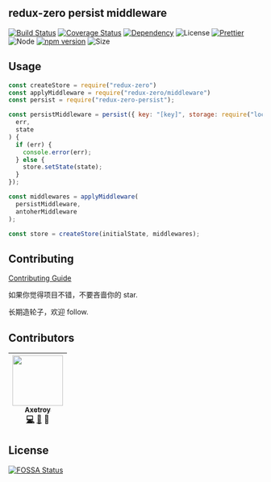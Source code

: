 ## redux-zero persist middleware

[![Build Status](https://travis-ci.org/axetroy/redux-zero-persist.svg?branch=master)](https://travis-ci.org/axetroy/redux-zero-persist)
[![Coverage Status](https://coveralls.io/repos/github/axetroy/redux-zero-persist/badge.svg?branch=master)](https://coveralls.io/github/axetroy/redux-zero-persist?branch=master)
[![Dependency](https://david-dm.org/axetroy/redux-zero-persist.svg)](https://david-dm.org/axetroy/redux-zero-persist)
![License](https://img.shields.io/badge/license-Apache-green.svg)
[![Prettier](https://img.shields.io/badge/Code%20Style-Prettier-green.svg)](https://github.com/prettier/prettier)
![Node](https://img.shields.io/badge/node-%3E=6.0-blue.svg?style=flat-square)
[![npm version](https://badge.fury.io/js/redux-zero-persist.svg)](https://badge.fury.io/js/redux-zero-persist)
![Size](https://github-size-badge.herokuapp.com/axetroy/redux-zero-persist.svg)

## Usage

```javascript
const createStore = require("redux-zero")
const applyMiddleware = require("redux-zero/middleware")
const persist = require("redux-zero-persist");

const persistMiddleware = persist({ key: "[key]", storage: require("localforage") }, function(
  err,
  state
) {
  if (err) {
    console.error(err);
  } else {
    store.setState(state);
  }
});

const middlewares = applyMiddleware(
  persistMiddleware,
  antoherMiddleware
);

const store = createStore(initialState, middlewares);
```

## Contributing

[Contributing Guide](https://github.com/axetroy/redux-zero-persist/blob/master/CONTRIBUTING.md)

如果你觉得项目不错，不要吝啬你的 star.

长期造轮子，欢迎 follow.

## Contributors

<!-- ALL-CONTRIBUTORS-LIST:START - Do not remove or modify this section -->

| [<img src="https://avatars1.githubusercontent.com/u/9758711?v=3" width="100px;"/><br /><sub>Axetroy</sub>](http://axetroy.github.io)<br />[💻](https://github.com/axetroy/redux-zero-persist/commits?author=axetroy) [🐛](https://github.com/axetroy/redux-zero-persist/issues?q=author%3Aaxetroy) 🎨 |
| :---------------------------------------------------------------------------------------------------------------------------------------------------------------------------------------------------------------------------------------------------------------------------------------------------: |


<!-- ALL-CONTRIBUTORS-LIST:END -->

## License

[![FOSSA Status](https://app.fossa.io/api/projects/git%2Bgithub.com%2Faxetroy%2Fredux-zero-persist.svg?type=large)](https://app.fossa.io/projects/git%2Bgithub.com%2Faxetroy%2Fredux-zero-persist?ref=badge_large)

